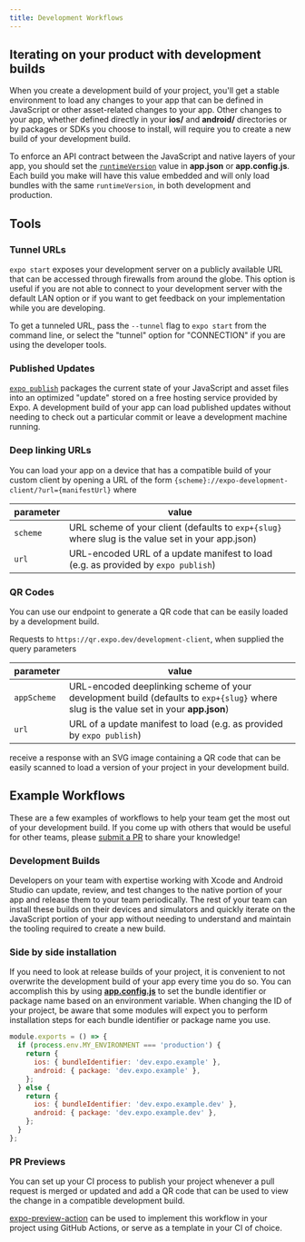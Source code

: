 ```yaml
---
title: Development Workflows
---
```


## Iterating on your product with development builds

When you create a development build of your project, you'll get a stable environment to load any changes to your app that can be defined in JavaScript or other asset-related changes to your app. Other changes to your app, whether defined directly in your **ios/** and **android/** directories or by packages or SDKs you choose to install, will require you to create a new build of your development build.

To enforce an API contract between the JavaScript and native layers of your app, you should set the [`runtimeVersion`](../distribution/runtime-versions.md) value in **app.json** or **app.config.js**. Each build you make will have this value embedded and will only load bundles with the same `runtimeVersion`, in both development and production.

## Tools

### Tunnel URLs

`expo start` exposes your development server on a publicly available URL that can be accessed through firewalls from around the globe. This option is useful if you are not able to connect to your development server with the default LAN option or if you want to get feedback on your implementation while you are developing.

To get a tunneled URL, pass the `--tunnel` flag to `expo start` from the command line, or select the "tunnel" option for "CONNECTION" if you are using the developer tools.

### Published Updates

[`expo publish`](../workflow/publishing.md) packages the current state of your JavaScript and asset files into an optimized "update" stored on a free hosting service provided by Expo. A development build of your app can load published updates without needing to check out a particular commit or leave a development machine running.

### Deep linking URLs

You can load your app on a device that has a compatible build of your custom client by opening a URL of the form `{scheme}://expo-development-client/?url={manifestUrl}` where

| parameter | value                                                                                             |
| --------- | ------------------------------------------------------------------------------------------------- |
| `scheme`  | URL scheme of your client (defaults to `exp+{slug}` where slug is the value set in your app.json) |
| `url`     | URL-encoded URL of a update manifest to load (e.g. as provided by `expo publish`)                 |

### QR Codes

You can use our endpoint to generate a QR code that can be easily loaded by a development build.

Requests to `https://qr.expo.dev/development-client`, when supplied the query parameters

| parameter   | value                                                                                                                                |
| ----------- | ------------------------------------------------------------------------------------------------------------------------------------ |
| `appScheme` | URL-encoded deeplinking scheme of your development build (defaults to `exp+{slug}` where slug is the value set in your **app.json**) |
| `url`       | URL of a update manifest to load (e.g. as provided by `expo publish`)                                                                |

receive a response with an SVG image containing a QR code that can be easily scanned to load a version of your project in your development build.

## Example Workflows

These are a few examples of workflows to help your team get the most out of your development build. If you come up with others that would be useful for other teams, please [submit a PR](https://github.com/expo/expo/tree/main/CONTRIBUTING.md#-updating-documentation) to share your knowledge!

### Development Builds

Developers on your team with expertise working with Xcode and Android Studio can update, review, and test changes to the native portion of your app and release them to your team periodically. The rest of your team can install these builds on their devices and simulators and quickly iterate on the JavaScript portion of your app without needing to understand and maintain the tooling required to create a new build.

### Side by side installation

If you need to look at release builds of your project, it is convenient to not overwrite the development build of your app every time you do so. You can accomplish this by using [**app.config.js**](../workflow/configuration.md) to set the bundle identifier or package name based on an environment variable. When changing the ID of your project, be aware that some modules will expect you to perform installation steps for each bundle identifier or package name you use.

```js
module.exports = () => {
  if (process.env.MY_ENVIRONMENT === 'production') {
    return {
      ios: { bundleIdentifier: 'dev.expo.example' },
      android: { package: 'dev.expo.example' },
    };
  } else {
    return {
      ios: { bundleIdentifier: 'dev.expo.example.dev' },
      android: { package: 'dev.expo.example.dev' },
    };
  }
};
```

### PR Previews

You can set up your CI process to publish your project whenever a pull request is merged or updated and add a QR code that can be used to view the change in a compatible development build.

[expo-preview-action](https://github.com/expo/expo-preview-action) can be used to implement this workflow in your project using GitHub Actions, or serve as a template in your CI of choice.
